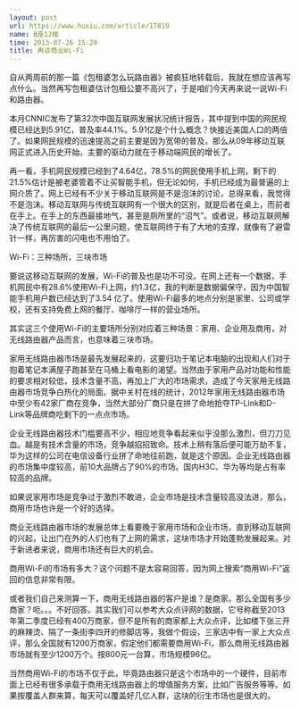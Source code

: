 ```yaml
---
layout: post
url: https://www.huxiu.com/article/17819
name: B座12楼
time: 2013-07-26 15:20
title: 再谈商业Wi-Fi
---
```

自从两周前的那一篇《包租婆怎么玩路由器》被疯狂地转载后，我就在想应该再写点什么。当然再写包租婆估计包租公要不高兴了，于是咱们今天再来说一说Wi-Fi和路由器。

本月CNNIC发布了第32次中国互联网发展状况统计报告，其中提到中国的网民规模已经达到5.91亿，普及率44.1%。5.91亿是个什么概念？快接近美国人口的两倍了。如果网民规模的迅速提高之前主要是因为宽带的普及，那么从09年移动互联网正式进入历史开始，主要的驱动力就在于移动端网民的增长了。

再一看，手机网民规模已经到了4.64亿，78.5%的网民使用手机上网，剩下的21.5%估计是被老婆管着不让买智能手机，但无论如何，手机已经成为最普遍的上网介质了。网上已经有不少关于移动互联网是不是泡沫的讨论，总得来看，我觉得不是泡沫。移动互联网与传统互联网有一个很大的区别，就是后者在桌上，而前者在手上。在手上的东西最接地气，甚至是厕所里的“沼气”。或者说，移动互联网解决了传统互联网的最后一公里问题，使互联网终于有了大地的支撑，就像有了避雷针一样，再厉害的闪电也不用怕了。

Wi-Fi：三种场所，三块市场

要说这移动互联网的发展，Wi-Fi的普及也是功不可没。在网上还有一个数据，手机网民中有28.6%使用Wi-Fi上网，约1.3亿，我的判断是数据偏保守，因为中国智能手机用户数已经达到了3.54 亿了。使用Wi-Fi最多的地点分别是家里、公司或学校，还有支持免费上网的餐厅、咖啡厅一样的营业场所。

其实这三个使用Wi-Fi的主要场所分别对应着三种场景：家用、企业用及商用，对无线路由器产品而言，也意味着三块市场。

家用无线路由器市场是最先发展起来的，这要归功于笔记本电脑的出现和人们对于抱着笔记本满屋子跑甚至在马桶上看电影的渴望。当然由于家用产品对功能和性能的要求相对较低，技术含量不高，再加上广大的市场需求，造成了今天家用无线路由器市场竞争白热化的局面。据中关村在线的统计，2012年家用无线路由器市场中至少有42家厂商在竞争，当然大部分厂商只是在拼了命地抢夺TP-Link和D-Link等品牌商吃剩下的一点点市场。

企业无线路由器技术门槛要高不少，相应地竞争看起来似乎没那么激烈，但刀刀见血。越是有技术含量的市场，竞争越招招致命。技术上稍有落后便可能万劫不复，华为这样的公司在电信设备行业拼了命地往前跑，就是这个原因。企业无线路由器的市场集中度较高，前10大品牌占了90%的市场。国内H3C、华为等均是占有率较高的品牌。

如果说家用市场是竞争过于激烈不敢进，企业市场是技术含量较高没法进，那么，商用市场也许是一个好的选择。

商业无线路由器市场的发展总体上看要晚于家用市场和企业市场，直到移动互联网的兴起，让出门在外的人们也有了上网的需求，这块市场才开始蓬勃发展起来。对于新进者来说，商用市场还有巨大的机会。

商用Wi-Fi的市场有多大？这个问题不是太容易回答，因为网上搜索“商用Wi-Fi”返回的信息非常有限。

或者我们自己来测算一下，商用无线路由器的客户是谁？是商家。那么全国有多少商家？呃。。。不好回答。其实我们可以参考大众点评网的数据，它号称截至2013年第二季度已经有400万商家，但不是所有的商家都上大众点评，比如楼下张三开的麻辣烫、隔了一条街李四开的修脚店等，我做个假设，三家店中有一家上大众点评，那么全国就有1200万商家，假定他们都需要商用Wi-Fi，那么商用无线路由器市场就有至少1200万个。按800元一台算，市场规模96亿。

当然商用Wi-Fi的市场不仅于此，毕竟路由器只是这个市场中的一个硬件，目前市面上已经有很多承载于商用无线路由器上的增值服务方案，比如广告服务等等。如果按覆盖人群来算，每天可以覆盖好几亿人群，这块的衍生市场也是很大的。

